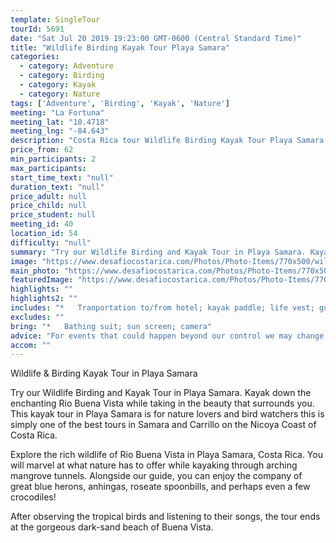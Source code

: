 ```yaml
---
template: SingleTour
tourId: 5691
date: "Sat Jul 20 2019 19:23:00 GMT-0600 (Central Standard Time)"
title: "Wildlife Birding Kayak Tour Playa Samara"
categories: 
  - category: Adventure
  - category: Birding
  - category: Kayak
  - category: Nature
tags: ['Adventure', 'Birding', 'Kayak', 'Nature']
meeting: "La Fortuna"
meeting_lat: "10.4718"
meeting_lng: "-84.643"
description: "Costa Rica tour Wildlife Birding Kayak Tour Playa Samara, id 5691"
price_from: 62
min_participants: 2
max_participants: 
start_time_text: "null"
duration_text: "null"
price_adult: null
price_child: null
price_student: null
meeting_id: 40
location_id: 54
difficulty: "null"
summary: "Try our Wildlife Birding and Kayak Tour in Playa Samara. Kayak down the enchanting Rio Buena Vista while taking in the beauty that surrounds you. This kayak tour in Playa Samara is for nature lovers and bird watchers this is simply one of the best tours in Samara and Carrillo on the Nicoya Coast of Costa Rica."
image: "https://www.desafiocostarica.com/Photos/Photo-Items/770x500/wildlife-and-birding-kayak-tour-2.jpg"
main_photo: "https://www.desafiocostarica.com/Photos/Photo-Items/770x500/wildlife-and-birding-kayak-tour-2.jpg"
featuredImage: "https://www.desafiocostarica.com/Photos/Photo-Items/770x500/wildlife-and-birding-kayak-tour-2.jpg"
highlights: ""
highlights2: ""
includes: "*   Tranportation to/from hotel; kayak paddle; life vest; guide; tropical fruit snack; beverages"
excludes: ""
bring: "*   Bathing suit; sun screen; camera"
advice: "For events that could happen beyond our control we may change to a more-suitable tour with an equal or similar adventure-appeal or offer other tour options so you don't miss out on a fun day in Costa Rica. We reserve the right to cancel a trip due to unfavorable conditions & will only run a tour according to our policies. Full refund is given if (on rare occasion) no tour is run."
accom: ""
---
```

Wildlife & Birding Kayak Tour in Playa Samara

Try our Wildlife Birding and Kayak Tour in Playa Samara. Kayak down the enchanting Rio Buena Vista while taking in the beauty that surrounds you. This kayak tour in Playa Samara is for nature lovers and bird watchers this is simply one of the best tours in Samara and Carrillo on the Nicoya Coast of Costa Rica.

Explore the rich wildlife of Rio Buena Vista in Playa Samara, Costa Rica. You will marvel at what nature has to offer while kayaking through arching mangrove tunnels. Alongside our guide, you can enjoy the company of great blue herons, anhingas, roseate spoonbills, and perhaps even a few crocodiles!

After observing the tropical birds and listening to their songs, the tour ends at the gorgeous dark-sand beach of Buena Vista.